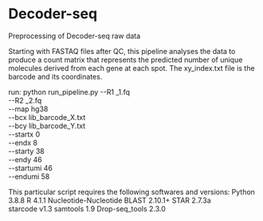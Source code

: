 # Decoder-seq
Preprocessing of Decoder-seq raw data

Starting with FASTAQ files after QC, this pipeline analyses the data to produce a count matrix that 
represents the predicted number of unique molecules derived from each gene at each spot. 
The xy_index.txt file is the barcode and its coordinates.

run: python run_pipeline.py --R1 _1.fq \
							--R2 _2.fq \
							--map hg38 \
							--bcx lib_barcode_X.txt \
							--bcy lib_barcode_Y.txt \
							--startx 0 \
							--endx 8 \
							--starty 38 \
							--endy 46 \
							--startumi 46 \
							--endumi 58
										
												
This particular script requires the following softwares and versions:
Python 3.8.8
R 4.1.1 
Nucleotide-Nucleotide BLAST 2.10.1+
STAR 2.7.3a							
starcode v1.3
samtools 1.9
Drop-seq_tools 2.3.0 
